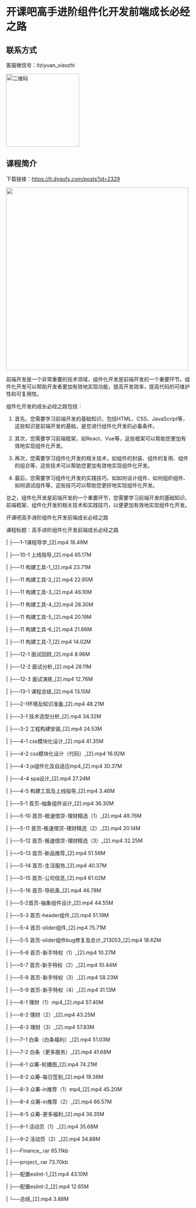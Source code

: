 # 开课吧高手进阶组件化开发前端成长必经之路  

## 联系方式

客服微信号：itziyuan_xiaozhi

<img src="https://ziyuanyun.oss-cn-guangzhou.aliyuncs.com/common/20240614073449/666b82192834a.jpg" width="200" height="200" alt="二维码">

## 课程简介

下载链接：https://it.dyqufx.com/posts?id=2329

<img src="https://ziyuanyun.oss-cn-guangzhou.aliyuncs.com/yun/20240515183829/664490a5cd144.jpg" width="500" alt="">

  前端开发是一个非常重要的技术领域，组件化开发是前端开发的一个重要环节。组件化开发可以帮助开发者更加有效地实现功能，提高开发效率，提高代码的可维护性和可复用性。

 组件化开发的成长必经之路包括：

 1. 首先，您需要学习前端开发的基础知识，包括HTML、CSS、JavaScript等，这些知识是前端开发的基础，是您进行组件化开发的必备条件。

 2. 其次，您需要学习前端框架，如React、Vue等，这些框架可以帮助您更加有效地实现组件化开发。

 3. 再次，您需要学习组件化开发的相关技术，如组件的封装、组件的复用、组件的组合等，这些技术可以帮助您更加有效地实现组件化开发。

 4. 最后，您需要学习组件化开发的实践技巧，如如何设计组件、如何组织组件、如何调试组件等，这些技巧可以帮助您更好地实现组件化开发。

 总之，组件化开发是前端开发的一个重要环节，您需要学习前端开发的基础知识、前端框架、组件化开发的相关技术和实践技巧，以便更加有效地实现组件化开发。

 开课吧高手进阶组件化开发前端成长必经之路 



 课程标题：高手进阶组件化开发前端成长必经之路 

 | ├──1-1课程导学_[2].mp4 18.49M

 | ├──10-1 上线指导_[2].mp4 65.17M

 | ├──11 构建工具-1_[2].mp4 23.71M

 | ├──11 构建工具-2_[2].mp4 22.85M

 | ├──11 构建工具-3_[2].mp4 46.10M

 | ├──11 构建工具-4_[2].mp4 28.30M

 | ├──11 构建工具-5_[2].mp4 20.19M

 | ├──11 构建工具-6_[2].mp4 21.66M

 | ├──11 构建工具-7_[2].mp4 14.02M

 | ├──12-1 面试回顾_[2].mp4 8.96M

 | ├──12-2 面试分析_[2].mp4 28.11M

 | ├──12-3 面试演练_[2].mp4 12.76M

 | ├──13-1 课程总结_[2].mp4 13.15M

 | ├──2-1环境及知识准备_[2].mp4 48.21M

 | ├──3-1 技术选型分析_[2].mp4 34.32M

 | ├──3-2 工程构建安装_[2].mp4 24.53M

 | ├──4-1 css模块化设计_[2].mp4 41.35M

 | ├──4-2 css模块化设计（代码）_[2].mp4 16.92M

 | ├──4-3 js组件化及自适应mp4_[2].mp4 30.37M

 | ├──4-4 spa设计_[2].mp4 27.24M

 | ├──4-5 构建工具及上线指导_[2].mp4 3.46M

 | ├──5-1 首页-抽象组件设计_[2].mp4 36.30M

 | ├──5-10 首页-极速借贷-理财精选（1）_[2].mp4 49.76M

 | ├──5-11 首页-极速借贷-理财精选（2）_[2].mp4 20.14M

 | ├──5-12 首页-极速借贷-理财精选（3）_[2].mp4 32.25M

 | ├──5-13 首页-新品推荐_[2].mp4 51.56M

 | ├──5-14 首页-生活服务_[2].mp4 40.37M

 | ├──5-15 首页-公司信息_[2].mp4 61.02M

 | ├──5-16 首页-导航条_[2].mp4 46.78M

 | ├──5-2首页-抽象组件设计_[2].mp4 44.55M

 | ├──5-3 首页-header组件_[2].mp4 51.19M

 | ├──5-4 首页-slider组件_[2].mp4 75.71M

 | ├──5-5 首页-slider组件bug修复及总计_213053_[2].mp4 18.62M

 | ├──5-6 首页-新手特权（1）_[2].mp4 10.27M

 | ├──5-7 首页-新手特权（2）_[2].mp4 10.44M

 | ├──5-8 首页-新手特权（3）_[2].mp4 58.23M

 | ├──5-9 首页-新手特权（4）_[2].mp4 31.13M

 | ├──6-1 理财（1）mp4_[2].mp4 57.40M

 | ├──6-2 理财（2）_[2].mp4 43.25M

 | ├──6-3 理财（3）_[2].mp4 57.83M

 | ├──7-1 白条（白条福利）_[2].mp4 51.03M

 | ├──7-2 白条（更多服务）_[2].mp4 41.68M

 | ├──8-1 众筹-轮播图_[2].mp4 74.21M

 | ├──8-2 众筹-每日签到_[2].mp4 19.38M

 | ├──8-3 众筹-in推荐（1）mp4_[2].mp4 45.20M

 | ├──8-4 众筹-in推荐（2）_[2].mp4 66.57M

 | ├──8-5 众筹-更多福利_[2].mp4 36.35M

 | ├──9-1 活动页（1）_[2].mp4 35.68M

 | ├──9-2 活动页（2）_[2].mp4 34.88M

 | ├──Finance_.rar 65.11kb

 | ├──project_.rar 73.70kb

 | ├──配置eslint-1_[2].mp4 43.10M

 | ├──配置eslint-2_[2].mp4 12.65M

 | └──总结_[2].mp4 3.88M

  